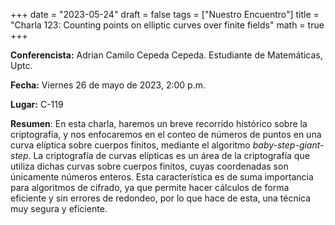 +++
date  = "2023-05-24"
draft = false
tags  = ["Nuestro Encuentro"]
title = "Charla 123: Counting points on elliptic curves over finite fields"
math  = true
+++

**Conferencista:** Adrian Camilo Cepeda Cepeda. Estudiante de Matemáticas, Uptc.

**Fecha:** Viernes 26 de mayo de 2023, 2:00 p.m.

**Lugar:** C-119

**Resumen**: En esta charla, haremos un breve recorrido histórico sobre la criptografía, y nos enfocaremos en el conteo de números de puntos en una curva elíptica sobre cuerpos finitos, mediante el algoritmo *baby-step-giant-step*. La criptografía de curvas elípticas es un área de la criptografía que utiliza dichas curvas sobre cuerpos finitos, cuyas coordenadas son únicamente números enteros. Esta característica es de suma importancia para algoritmos de cifrado, ya que permite hacer cálculos de forma eficiente y sin errores de redondeo, por lo que hace de esta, una técnica muy segura y eficiente. 
